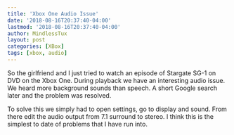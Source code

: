 ```yaml
---
title: 'Xbox One Audio Issue'
date: '2018-08-16T20:37:40-04:00'
lastmod: '2018-08-16T20:37:40-04:00'
author: MindlessTux
layout: post
categories: [XBox]
tags: [xbox, audio]
---
```


So the girlfriend and I just tried to watch an episode of Stargate SG-1 on DVD on the Xbox One. During playback we have an interesting audio issue. We heard more background sounds than speech. A short Google search later and the problem was resolved.

To solve this we simply had to open settings, go to display and sound. From there edit the audio output from 7.1 surround to stereo. I think this is the simplest to date of problems that I have run into.